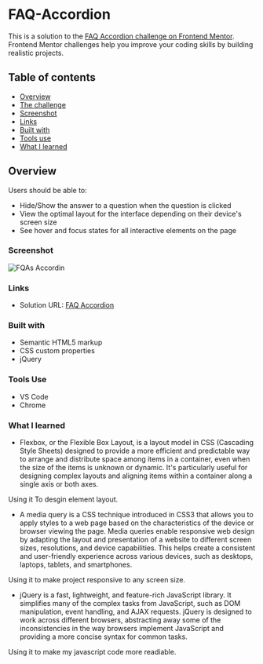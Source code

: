 # FAQ-Accordion
This is a solution to the [FAQ Accordion challenge on Frontend Mentor](https://www.frontendmentor.io/challenges/faq-accordion-wyfFdeBwBz/hub). Frontend Mentor challenges help you improve your coding skills by building realistic projects.

## Table of contents

  - [Overview](#overview)
  - [The challenge](#the-challenge)
  - [Screenshot](#screenshot)
  - [Links](#links)
  - [Built with](#built-with)
  - [Tools use](#tools-use)
  - [What I learned](#what-i-learned)

## Overview

Users should be able to: 

- Hide/Show the answer to a question when the question is clicked
- View the optimal layout for the interface depending on their device's screen size
- See hover and focus states for all interactive elements on the page

### Screenshot

![FQAs Accordin](https://github.com/medhatassm/FAQ-Accordion/assets/146084564/2a99bde1-1a24-4f40-bbe6-cecab1d5672c)


### Links

- Solution URL: [FAQ Accordion](https://medhatassm.github.io/FAQ-Accordion/)

### Built with

- Semantic HTML5 markup
- CSS custom properties
- jQuery

### Tools Use

- VS Code
- Chrome

### What I learned

- Flexbox, or the Flexible Box Layout, is a layout model in CSS (Cascading Style Sheets) designed to provide a more efficient and predictable way to arrange and distribute space among items in a container, even when the size of the items is unknown or dynamic. It's particularly useful for designing complex layouts and aligning items within a container along a single axis or both axes.

Using it To desgin element layout.

- A media query is a CSS technique introduced in CSS3 that allows you to apply styles to a web page based on the characteristics of the device or browser viewing the page. Media queries enable responsive web design by adapting the layout and presentation of a website to different screen sizes, resolutions, and device capabilities. This helps create a consistent and user-friendly experience across various devices, such as desktops, laptops, tablets, and smartphones.

Using it to make project responsive to any screen size.

- jQuery is a fast, lightweight, and feature-rich JavaScript library. It simplifies many of the complex tasks from JavaScript, such as DOM manipulation, event handling, and AJAX requests. jQuery is designed to work across different browsers, abstracting away some of the inconsistencies in the way browsers implement JavaScript and providing a more concise syntax for common tasks.

Using it to make my javascript code more readiable.
